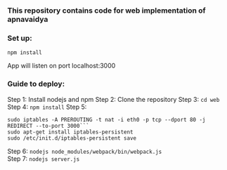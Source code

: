 ### This repository contains code for web implementation of apnavaidya ###

### Set up: ###
```npm install```



App will listen on port localhost:3000


### Guide to deploy:


Step 1: Install nodejs and npm 
Step 2: Clone the repository
Step 3: ```cd web```
Step 4: ```npm install```
Step 5:
```
sudo iptables -A PREROUTING -t nat -i eth0 -p tcp --dport 80 -j REDIRECT --to-port 3000```
sudo apt-get install iptables-persistent
sudo /etc/init.d/iptables-persistent save 
```

Step 6: ```nodejs node_modules/webpack/bin/webpack.js```           
Step 7: ```nodejs server.js```